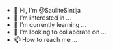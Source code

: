 - 👋 Hi, I’m @SauliteSintija
- 👀 I’m interested in ...
- 🌱 I’m currently learning ...
- 💞️ I’m looking to collaborate on ...
- 📫 How to reach me ...

<!---
SauliteSintija/SauliteSintija is a ✨ special ✨ repository because its `README.md` (this file) appears on your GitHub profile.
You can click the Preview link to take a look at your changes.
--->
